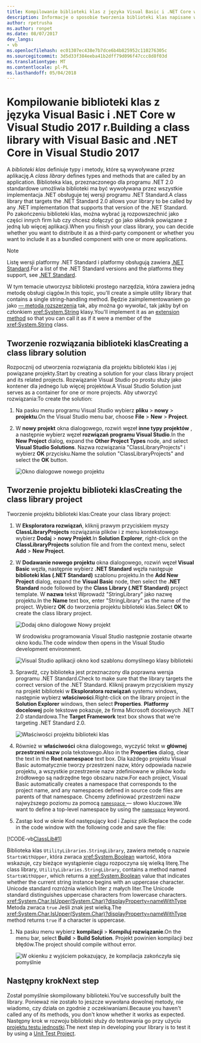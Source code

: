 ```yaml
---
title: Kompilowanie biblioteki klas z języka Visual Basic i .NET Core w Visual Studio 2017 r.
description: Informacje o sposobie tworzenia biblioteki klas napisane w języku Visual Basic przy użyciu programu Visual Studio 2017 r.
author: rpetrusha
ms.author: ronpet
ms.date: 08/07/2017
dev_langs:
- vb
ms.openlocfilehash: ec01307ec438e7b7dce6b4b825952c110276305c
ms.sourcegitcommit: 3d5d33f384eeba41b2dff79d096f47ccc8d8f03d
ms.translationtype: MT
ms.contentlocale: pl-PL
ms.lasthandoff: 05/04/2018
---
```

# <a name="building-a-class-library-with-visual-basic-and-net-core-in-visual-studio-2017"></a><span data-ttu-id="359d8-103">Kompilowanie biblioteki klas z języka Visual Basic i .NET Core w Visual Studio 2017 r.</span><span class="sxs-lookup"><span data-stu-id="359d8-103">Building a class library with Visual Basic and .NET Core in Visual Studio 2017</span></span>

<span data-ttu-id="359d8-104">A *biblioteki klas* definiuje typy i metody, które są wywoływane przez aplikację.</span><span class="sxs-lookup"><span data-stu-id="359d8-104">A *class library* defines types and methods that are called by an application.</span></span> <span data-ttu-id="359d8-105">Biblioteka klas, przeznaczonego dla programu .NET 2.0 standardowe umożliwia biblioteki ma być wywoływana przez wszystkie implementacja .NET obsługuje tej wersji programu .NET Standard.</span><span class="sxs-lookup"><span data-stu-id="359d8-105">A class library that targets the .NET Standard 2.0 allows your library to be called by any .NET implementation that supports that version of the .NET Standard.</span></span> <span data-ttu-id="359d8-106">Po zakończeniu biblioteki klas, można wybrać ją rozpowszechnić jako części innych firm lub czy chcesz dołączyć go jako składnik powiązane z jedną lub więcej aplikacji.</span><span class="sxs-lookup"><span data-stu-id="359d8-106">When you finish your class library, you can decide whether you want to distribute it as a third-party component or whether you want to include it as a bundled component with one or more applications.</span></span>

> [!NOTE]
> <span data-ttu-id="359d8-107">Listę wersji platformy .NET Standard i platformy obsługują zawiera [.NET Standard](../../standard/net-standard.md).</span><span class="sxs-lookup"><span data-stu-id="359d8-107">For a list of the .NET Standard versions and the platforms they support, see [.NET Standard](../../standard/net-standard.md).</span></span>

<span data-ttu-id="359d8-108">W tym temacie utworzysz biblioteki prostego narzędzia, która zawiera jedną metodę obsługi ciągów.</span><span class="sxs-lookup"><span data-stu-id="359d8-108">In this topic, you'll create a simple utility library that contains a single string-handling method.</span></span> <span data-ttu-id="359d8-109">Będzie zaimplementowaniem go jako [— metoda rozszerzenia](../../visual-basic/programming-guide/language-features/procedures/extension-methods.md) tak, aby można go wywołać, tak jakby był on członkiem <xref:System.String> klasy.</span><span class="sxs-lookup"><span data-stu-id="359d8-109">You'll implement it as an [extension method](../../visual-basic/programming-guide/language-features/procedures/extension-methods.md) so that you can call it as if it were a member of the <xref:System.String> class.</span></span>

## <a name="creating-a-class-library-solution"></a><span data-ttu-id="359d8-110">Tworzenie rozwiązania biblioteki klas</span><span class="sxs-lookup"><span data-stu-id="359d8-110">Creating a class library solution</span></span>

<span data-ttu-id="359d8-111">Rozpocznij od utworzenia rozwiązania dla projektu biblioteki klas i jej powiązane projekty.</span><span class="sxs-lookup"><span data-stu-id="359d8-111">Start by creating a solution for your class library project and its related projects.</span></span> <span data-ttu-id="359d8-112">Rozwiązanie Visual Studio po prostu służy jako kontener dla jednego lub więcej projektów.</span><span class="sxs-lookup"><span data-stu-id="359d8-112">A Visual Studio Solution just serves as a container for one or more projects.</span></span> <span data-ttu-id="359d8-113">Aby utworzyć rozwiązania:</span><span class="sxs-lookup"><span data-stu-id="359d8-113">To create the solution:</span></span>

1. <span data-ttu-id="359d8-114">Na pasku menu programu Visual Studio wybierz **pliku** > **nowy** > **projektu**.</span><span class="sxs-lookup"><span data-stu-id="359d8-114">On the Visual Studio menu bar, choose **File** > **New** > **Project**.</span></span>

1. <span data-ttu-id="359d8-115">W **nowy projekt** okna dialogowego, rozwiń węzeł **inne typy projektów** , a następnie wybierz węzeł **rozwiązań programu Visual Studio**.</span><span class="sxs-lookup"><span data-stu-id="359d8-115">In the **New Project** dialog, expand the **Other Project Types** node, and select **Visual Studio Solutions**.</span></span> <span data-ttu-id="359d8-116">Nazwa rozwiązania "ClassLibraryProjects" i wybierz **OK** przycisku.</span><span class="sxs-lookup"><span data-stu-id="359d8-116">Name the solution "ClassLibraryProjects" and select the **OK** button.</span></span>

   ![Okno dialogowe nowego projektu](./media/library-with-visual-studio/newproject.png)

## <a name="creating-the-class-library-project"></a><span data-ttu-id="359d8-118">Tworzenie projektu biblioteki klas</span><span class="sxs-lookup"><span data-stu-id="359d8-118">Creating the class library project</span></span>

<span data-ttu-id="359d8-119">Tworzenie projektu biblioteki klas:</span><span class="sxs-lookup"><span data-stu-id="359d8-119">Create your class library project:</span></span>

1. <span data-ttu-id="359d8-120">W **Eksploratora rozwiązań**, kliknij prawym przyciskiem myszy **ClassLibraryProjects** rozwiązania plików i z menu kontekstowego wybierz **Dodaj** > **nowy Projekt**.</span><span class="sxs-lookup"><span data-stu-id="359d8-120">In **Solution Explorer**, right-click on the **ClassLibraryProjects** solution file and from the context menu, select **Add** > **New Project**.</span></span>

1. <span data-ttu-id="359d8-121">W **Dodawanie nowego projektu** okna dialogowego, rozwiń węzeł **Visual Basic** węzła, następnie wybierz **.NET Standard** węzła następuje **biblioteki klas (.NET Standard)**  szablonu projektu.</span><span class="sxs-lookup"><span data-stu-id="359d8-121">In the **Add New Project** dialog, expand the **Visual Basic** node, then select the **.NET Standard** node followed by the **Class Library (.NET Standard)** project template.</span></span> <span data-ttu-id="359d8-122">W **nazwa** tekst Wprowadź "StringLibrary" jako nazwę projektu.</span><span class="sxs-lookup"><span data-stu-id="359d8-122">In the **Name** text box, enter "StringLibrary" as the name of the project.</span></span> <span data-ttu-id="359d8-123">Wybierz **OK** do tworzenia projektu biblioteki klas.</span><span class="sxs-lookup"><span data-stu-id="359d8-123">Select **OK** to create the class library project.</span></span>

   ![Dodaj okno dialogowe Nowy projekt](./media/vb-library-with-visual-studio/libproject.png)

   <span data-ttu-id="359d8-125">W środowisku programowania Visual Studio następnie zostanie otwarte okno kodu.</span><span class="sxs-lookup"><span data-stu-id="359d8-125">The code window then opens in the Visual Studio development environment.</span></span> 
 
   ![Visual Studio aplikacji okno kod szablonu domyślnego klasy biblioteki](./media/vb-library-with-visual-studio/stringlibrary.png)

1. <span data-ttu-id="359d8-127">Sprawdź, czy biblioteka jest przeznaczony dla poprawna wersja programu .NET Standard.</span><span class="sxs-lookup"><span data-stu-id="359d8-127">Check to make sure that the library targets the correct version of the .NET Standard.</span></span> <span data-ttu-id="359d8-128">Kliknij prawym przyciskiem myszy na projekt biblioteki w **Eksploratora rozwiązań** systemu windows, następnie wybierz **właściwości**.</span><span class="sxs-lookup"><span data-stu-id="359d8-128">Right-click on the library project in the **Solution Explorer** windows, then select **Properties**.</span></span> <span data-ttu-id="359d8-129">**Platformy docelowej** pole tekstowe pokazuje, że firma Microsoft docelowych .NET 2.0 standardowa.</span><span class="sxs-lookup"><span data-stu-id="359d8-129">The **Target Framework** text box shows that we're targeting .NET Standard 2.0.</span></span>

   ![Właściwości projektu biblioteki klas](./media/library-with-visual-studio/properties.png)

1. <span data-ttu-id="359d8-131">Również w **właściwości** okna dialogowego, wyczyść tekst w **głównej przestrzeni nazw** pola tekstowego.</span><span class="sxs-lookup"><span data-stu-id="359d8-131">Also in the **Properties** dialog, clear the text in the **Root namespace** text box.</span></span> <span data-ttu-id="359d8-132">Dla każdego projektu Visual Basic automatycznie tworzy przestrzeni nazw, który odpowiada nazwie projektu, a wszystkie przestrzenie nazw zdefiniowane w plików kodu źródłowego są nadrzędne tego obszaru nazw.</span><span class="sxs-lookup"><span data-stu-id="359d8-132">For each project, Visual Basic automatically creates a namespace that corresponds to the project name, and any namespaces defined in source code files are parents of that namespace.</span></span> <span data-ttu-id="359d8-133">Chcemy zdefiniować przestrzeni nazw najwyższego poziomu za pomocą [ `namespace` ](../../visual-basic/language-reference/statements/namespace-statement.md) — słowo kluczowe.</span><span class="sxs-lookup"><span data-stu-id="359d8-133">We want to define a top-level namespace by using the [`namespace`](../../visual-basic/language-reference/statements/namespace-statement.md) keyword.</span></span>
  
1. <span data-ttu-id="359d8-134">Zastąp kod w oknie Kod następujący kod i Zapisz plik:</span><span class="sxs-lookup"><span data-stu-id="359d8-134">Replace the code in the code window with the following code and save the file:</span></span>

  [!CODE-vb[ClassLib#1](../../../samples/snippets/core/tutorials/vb-library-with-visual-studio/stringlibrary.vb)]

   <span data-ttu-id="359d8-135">Biblioteka klas `UtilityLibraries.StringLibrary`, zawiera metodę o nazwie `StartsWithUpper`, która zwraca <xref:System.Boolean> wartość, która wskazuje, czy bieżące wystąpienie ciągu rozpoczyna się wielką literę.</span><span class="sxs-lookup"><span data-stu-id="359d8-135">The class library, `UtilityLibraries.StringLibrary`, contains a method named `StartsWithUpper`, which returns a <xref:System.Boolean> value that indicates whether the current string instance begins with an uppercase character.</span></span> <span data-ttu-id="359d8-136">Unicode standard rozróżnia wielkich liter z małych liter.</span><span class="sxs-lookup"><span data-stu-id="359d8-136">The Unicode standard distinguishes uppercase characters from lowercase characters.</span></span> <span data-ttu-id="359d8-137"><xref:System.Char.IsUpper(System.Char)?displayProperty=nameWithType> Metoda zwraca `true` Jeśli znak jest wielką.</span><span class="sxs-lookup"><span data-stu-id="359d8-137">The <xref:System.Char.IsUpper(System.Char)?displayProperty=nameWithType> method returns `true` if a character is uppercase.</span></span>

1. <span data-ttu-id="359d8-138">Na pasku menu wybierz **kompilacji** > **Kompiluj rozwiązanie**.</span><span class="sxs-lookup"><span data-stu-id="359d8-138">On the menu bar, select **Build** > **Build Solution**.</span></span> <span data-ttu-id="359d8-139">Projekt powinien kompilacji bez błędów.</span><span class="sxs-lookup"><span data-stu-id="359d8-139">The project should compile without error.</span></span>

   ![W okienku z wyjściem pokazujący, że kompilacja zakończyła się pomyślnie](./media/library-with-visual-studio/buildsucceeds.png)



## <a name="next-step"></a><span data-ttu-id="359d8-141">Następny krok</span><span class="sxs-lookup"><span data-stu-id="359d8-141">Next step</span></span>

<span data-ttu-id="359d8-142">Został pomyślnie skompilowany biblioteki.</span><span class="sxs-lookup"><span data-stu-id="359d8-142">You've successfully built the library.</span></span> <span data-ttu-id="359d8-143">Ponieważ nie zostało to jeszcze wywołana dowolnej metody, nie wiadomo, czy działa on zgodnie z oczekiwaniami.</span><span class="sxs-lookup"><span data-stu-id="359d8-143">Because you haven't called any of its methods, you don't know whether it works as expected.</span></span> <span data-ttu-id="359d8-144">Następny krok w rozwoju biblioteki służy do testowania go przy użyciu [projektu testu jednostki](testing-library-with-visual-studio.md).</span><span class="sxs-lookup"><span data-stu-id="359d8-144">The next step in developing your library is to test it by using a [Unit Test Project](testing-library-with-visual-studio.md).</span></span>
